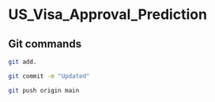 # US_Visa_Approval_Prediction


## Git commands


```bash
git add.

git commit -m "Updated"

git push origin main
````

